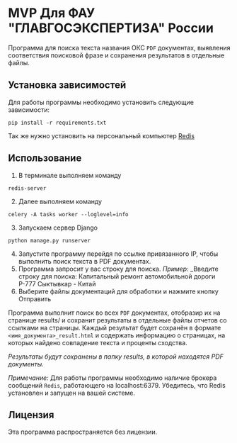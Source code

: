 # MVP Для ФАУ "ГЛАВГОСЭКСПЕРТИЗА" России

Программа для поиска текста названия ОКС `PDF` документах,
выявления соответствия поисковой фразе и сохранения результатов в отдельные файлы.

## Установка зависимостей
Для работы программы необходимо установить следующие зависимости:
```
pip install -r requirements.txt
```
Так же нужно установить на персональный компьютер [Redis]('https://redis.io/download/')

## Использование
1. В терминале выполняем команду
```
redis-server
```
2. Далее выполняем команду
```
celery -A tasks worker --loglevel=info
```
3. Запускаем сервер Django
```
python manage.py runserver
```
4. Запустите программу перейдя по ссылке привязанного IP, чтобы выполнить поиск текста в PDF документах. 
5. Программа запросит у вас строку для поиска.
_Пример:_
_Введите строку для поиска: Капитальный ремонт автомобильной дороги Р-777 Сыктывкар - Китай
6. Выберите файлы документаций для обработки и нажмите кнопку Отправить

Программа выполнит поиск во всех `PDF` документах, 
отобразир их на странице results/ и сохранит результаты в отдельные файлы отчетов со ссылками на страницы. 
Каждый результат будет сохранён в формате `<имя_документа>_result.html`
и содержать информацию о страницах, на которых найдено совпадение текста и проценты сходства.

*Результаты будут сохранены в папку results, в которой находятся PDF документы.*


*Примечание:* Для работы программы необходимо наличие брокера сообщений `Redis`, 
работающего на localhost:6379. Убедитесь, что Redis установлен и запущен на вашей системе.

## Лицензия

Эта программа распространяется без лицензии.
